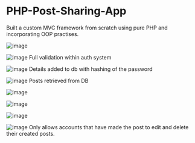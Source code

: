 # PHP-Post-Sharing-App
Built a custom MVC framework from scratch using pure PHP and incorporating OOP practises.

![image](https://github.com/Jazib-Khan/PHP-Post-Sharing-App/assets/57762628/09c5221c-c658-479f-b946-7aa48626cf3e)

![image](https://github.com/Jazib-Khan/PHP-Post-Sharing-App/assets/57762628/0c38f5ae-7d40-437a-951f-db9cec2653de)
Full validation within auth system

![image](https://github.com/Jazib-Khan/PHP-Post-Sharing-App/assets/57762628/919c1bb6-069c-43a0-92a8-cb583bee69a1)
Details added to db with hashing of the password

![image](https://github.com/Jazib-Khan/PHP-Post-Sharing-App/assets/57762628/f5c10b77-0ffa-4d62-a573-e0229fff7b78)
Posts retrieved from DB

![image](https://github.com/Jazib-Khan/PHP-Post-Sharing-App/assets/57762628/ec2a4c5f-ca43-4606-b437-bb6f4fa5932d)

![image](https://github.com/Jazib-Khan/PHP-Post-Sharing-App/assets/57762628/be637c30-ddd2-4c53-a2b8-17edd53eec49)

![image](https://github.com/Jazib-Khan/PHP-Post-Sharing-App/assets/57762628/5b94b289-db96-4d88-aab1-0d12d8c85152)

![image](https://github.com/Jazib-Khan/PHP-Post-Sharing-App/assets/57762628/20e9c5ac-971b-4cb8-a2e9-ef04b73ef1cd)
Only allows accounts that have made the post to edit and delete their created posts.







